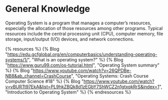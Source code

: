 # General Knowledge

Operating System is a program that manages a computer’s resources, especially the allocation of those resources among other programs. Typical resources include the central processing unit (CPU), computer memory, file storage, input/output (I/O) devices, and network connections.

{% resources %}
  {% Blog "https://edu.gcfglobal.org/en/computerbasics/understanding-operating-systems/1/", "What is an operating system?" %}
  {% Blog "https://www.guru99.com/os-tutorial.html", "Operating System summary" %}
  {% Blog "https://www.youtube.com/watch?v=26QPDBe-NB8&ab_channel=CrashCourse", "Operating Systems: Crash Course Computer Science #18" %}
  {% Blog "https://www.youtube.com/watch?v=vBURTt97EkA&list=PL9hkZBQk8d1zEGbY7ShWCZ2n1gtxqkRrS&index=1", "Introduction to Operating System" %}
{% endresources %}

